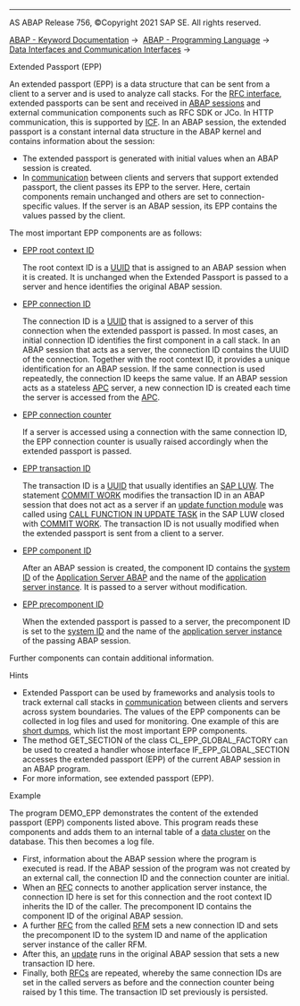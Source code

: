   

* * *

AS ABAP Release 756, ©Copyright 2021 SAP SE. All rights reserved.

[ABAP - Keyword Documentation](javascript:call_link\('abenabap.htm'\)) →  [ABAP - Programming Language](javascript:call_link\('abenabap_reference.htm'\)) →  [Data Interfaces and Communication Interfaces](javascript:call_link\('abenabap_data_communication.htm'\)) → 

Extended Passport (EPP)

An extended passport (EPP) is a data structure that can be sent from a client to a server and is used to analyze call stacks. For the [RFC interface](javascript:call_link\('abenrfc_interface.htm'\)), extended passports can be sent and received in [ABAP sessions](javascript:call_link\('abenabap_session_glosry.htm'\) "Glossary Entry") and external communication components such as RFC SDK or JCo. In HTTP communication, this is supported by [ICF](javascript:call_link\('abenicf_glosry.htm'\) "Glossary Entry"). In an ABAP session, the extended passport is a constant internal data structure in the ABAP kernel and contains information about the session:

-   The extended passport is generated with initial values when an ABAP session is created.
-   In [communication](javascript:call_link\('abenabap_data_communication.htm'\)) between clients and servers that support extended passport, the client passes its EPP to the server. Here, certain components remain unchanged and others are set to connection-specific values. If the server is an ABAP session, its EPP contains the values passed by the client.

The most important EPP components are as follows:

-   [EPP root context ID](javascript:call_link\('abenepp_root_context_id_glosry.htm'\) "Glossary Entry")
    
    The root context ID is a [UUID](javascript:call_link\('abenuuid_glosry.htm'\) "Glossary Entry") that is assigned to an ABAP session when it is created. It is unchanged when the Extended Passport is passed to a server and hence identifies the original ABAP session.
    
-   [EPP connection ID](javascript:call_link\('abenepp_connection_id_glosry.htm'\) "Glossary Entry")
    
    The connection ID is a [UUID](javascript:call_link\('abenuuid_glosry.htm'\) "Glossary Entry") that is assigned to a server of this connection when the extended passport is passed. In most cases, an initial connection ID identifies the first component in a call stack. In an ABAP session that acts as a server, the connection ID contains the UUID of the connection. Together with the root context ID, it provides a unique identification for an ABAP session. If the same connection is used repeatedly, the connection ID keeps the same value. If an ABAP session acts as a stateless [APC](javascript:call_link\('abenapc.htm'\)) server, a new connection ID is created each time the server is accessed from the [APC](javascript:call_link\('abenapc.htm'\)).
    
-   [EPP connection counter](javascript:call_link\('abenepp_connection_counter_glosry.htm'\) "Glossary Entry")
    
    If a server is accessed using a connection with the same connection ID, the EPP connection counter is usually raised accordingly when the extended passport is passed.
    
-   [EPP transaction ID](javascript:call_link\('abenepp_transaction_id_glosry.htm'\) "Glossary Entry")
    
    The transaction ID is a [UUID](javascript:call_link\('abenuuid_glosry.htm'\) "Glossary Entry") that usually identifies an [SAP LUW](javascript:call_link\('abensap_luw_glosry.htm'\) "Glossary Entry"). The statement [COMMIT WORK](javascript:call_link\('abapcommit.htm'\)) modifies the transaction ID in an ABAP session that does not act as a server if an [update function module](javascript:call_link\('abenupdate_function_module_glosry.htm'\) "Glossary Entry") was called using [CALL FUNCTION IN UPDATE TASK](javascript:call_link\('abapcall_function_update.htm'\)) in the SAP LUW closed with [COMMIT WORK](javascript:call_link\('abapcommit.htm'\)). The transaction ID is not usually modified when the extended passport is sent from a client to a server.
    
-   [EPP component ID](javascript:call_link\('abenepp_component_id_glosry.htm'\) "Glossary Entry")
    
    After an ABAP session is created, the component ID contains the [system ID](javascript:call_link\('abensystem_id_glosry.htm'\) "Glossary Entry") of the [Application Server ABAP](javascript:call_link\('abenas_abap_glosry.htm'\) "Glossary Entry") and the name of the [application server instance](javascript:call_link\('abenas_instance_glosry.htm'\) "Glossary Entry"). It is passed to a server without modification.
    
-   [EPP precomponent ID](javascript:call_link\('abenepp_pre_component_id_glosry.htm'\) "Glossary Entry")
    
    When the extended passport is passed to a server, the precomponent ID is set to the [system ID](javascript:call_link\('abensystem_id_glosry.htm'\) "Glossary Entry") and the name of the [application server instance](javascript:call_link\('abenas_instance_glosry.htm'\) "Glossary Entry") of the passing ABAP session.
    

Further components can contain additional information.

Hints

-   Extended Passport can be used by frameworks and analysis tools to track external call stacks in [communication](javascript:call_link\('abenabap_data_communication.htm'\)) between clients and servers across system boundaries. The values of the EPP components can be collected in log files and used for monitoring. One example of this are [short dumps](javascript:call_link\('abenshort_dump_glosry.htm'\) "Glossary Entry"), which list the most important EPP components.
-   The method GET\_SECTION of the class CL\_EPP\_GLOBAL\_FACTORY can be used to created a handler whose interface IF\_EPP\_GLOBAL\_SECTION accesses the extended passport (EPP) of the current ABAP session in an ABAP program.
-   For more information, see extended passport (EPP).

Example

The program DEMO\_EPP demonstrates the content of the extended passport (EPP) components listed above. This program reads these components and adds them to an internal table of a [data cluster](javascript:call_link\('abendata_cluster_glosry.htm'\) "Glossary Entry") on the database. This then becomes a log file.

-   First, information about the ABAP session where the program is executed is read. If the ABAP session of the program was not created by an external call, the connection ID and the connection counter are initial.
-   When an [RFC](javascript:call_link\('abenrfc_glosry.htm'\) "Glossary Entry") connects to another application server instance, the connection ID here is set for this connection and the root context ID inherits the ID of the caller. The precomponent ID contains the component ID of the original ABAP session.
-   A further [RFC](javascript:call_link\('abenrfc_glosry.htm'\) "Glossary Entry") from the called [RFM](javascript:call_link\('abenrfm_glosry.htm'\) "Glossary Entry") sets a new connection ID and sets the precomponent ID to the system ID and name of the application server instance of the caller RFM.
-   After this, an [update](javascript:call_link\('abenupdate_glosry.htm'\) "Glossary Entry") runs in the original ABAP session that sets a new transaction ID here.
-   Finally, both [RFCs](javascript:call_link\('abenrfc_glosry.htm'\) "Glossary Entry") are repeated, whereby the same connection IDs are set in the called servers as before and the connection counter being raised by 1 this time. The transaction ID set previously is persisted.
